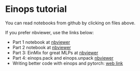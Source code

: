 # Einops tutorial

You can read notebooks from github by clicking on files above.

If you prefer nbviewer, use the links below:

- Part 1 notebook at [nbviewer](https://nbviewer.jupyter.org/github/arogozhnikov/einops/blob/master/docs/1-einops-basics.ipynb)
- Part 2 notebook at [nbviewer](https://nbviewer.jupyter.org/github/arogozhnikov/einops/blob/master/docs/2-einops-for-deep-learning.ipynb)
- Part 3: EinMix for great MLPs at [nbviewer](https://nbviewer.jupyter.org/github/arogozhnikov/einops/blob/master/docs/3-einmix-layer.ipynb)
- Part 4: einops.pack and einops.unpack [nbviewer](https://nbviewer.jupyter.org/github/arogozhnikov/einops/blob/master/docs/4-pack-and-unpack.ipynb)
- Writing better code with einops and pytorch: [web link](https://einops.rocks/pytorch-examples.html)
 